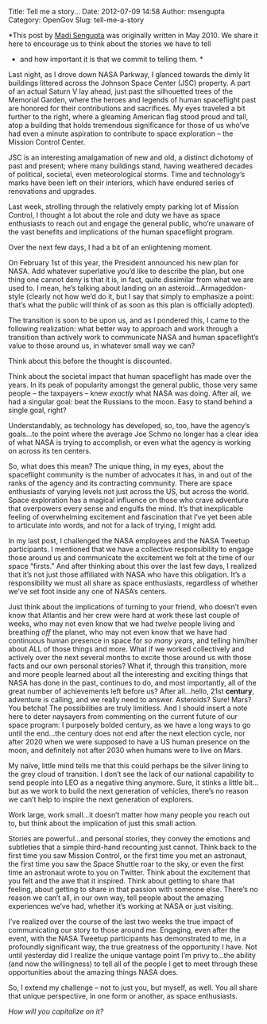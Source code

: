Title: Tell me a story...
Date: 2012-07-09 14:58
Author: msengupta
Category: OpenGov
Slug: tell-me-a-story

*This post by [Madi Sengupta][] was originally written in May 2010. We
share it here to encourage us to think about the stories we have to tell
- and how important it is that we commit to telling them. *

Last night, as I drove down NASA Parkway, I glanced towards the dimly
lit buildings littered across the Johnson Space Center (JSC) property. A
part of an actual Saturn V lay ahead, just past the silhouetted trees of
the Memorial Garden, where the heroes and legends of human spaceflight
past are honored for their contributions and sacrifices. My eyes
traveled a bit further to the right, where a gleaming American flag
stood proud and tall, atop a building that holds tremendous significance
for those of us who’ve had even a minute aspiration to contribute to
space exploration – the Mission Control Center.

JSC is an interesting amalgamation of new and old, a distinct dichotomy
of past and present; where many buildings stand, having weathered
decades of political, societal, even meteorological storms. Time and
technology’s marks have been left on their interiors, which have endured
series of renovations and upgrades.

Last week, strolling through the relatively empty parking lot of Mission
Control, I thought a lot about the role and duty we have as space
enthusiasts to reach out and engage the general public, who’re unaware
of the vast benefits and implications of the human spaceflight program.

Over the next few days, I had a bit of an enlightening moment.

On February 1st of this year, the President announced his new plan for
NASA. Add whatever superlative you’d like to describe the plan, but one
thing one cannot deny is that it is, in fact, quite dissimilar from what
we are used to. I mean, he’s talking about landing on an
asteroid…Armageddon-style (clearly not how we’d do it, but I say that
simply to emphasize a point: that’s what the public will think of as
soon as this plan is officially adopted).

The transition is soon to be upon us, and as I pondered this, I came to
the following realization: what better way to approach and work through
a transition than actively work to communicate NASA and human
spaceflight’s value to those around us, in whatever small way we can?

Think about this before the thought is discounted.

Think about the societal impact that human spaceflight has made over the
years. In its peak of popularity amongst the general public, those very
same people – the taxpayers – knew *exactly* what NASA was doing. After
all, we had a singular goal: beat the Russians to the moon. Easy to
stand behind a single goal, right?

Understandably, as technology has developed, so, too, have the agency’s
goals…to the point where the average Joe Schmo no longer has a clear
idea of what NASA is trying to accomplish, or even what the agency is
working on across its ten centers.

So, what does this mean? The unique thing, in my eyes, about the
spaceflight community is the number of advocates it has, in and out of
the ranks of the agency and its contracting community. There are space
enthusiasts of varying levels not just across the US, but across the
world. Space exploration has a magical influence on those who crave
adventure that overpowers every sense and engulfs the mind. It’s that
inexplicable feeling of overwhelming excitement and fascination that
I’ve yet been able to articulate into words, and not for a lack of
trying, I might add.

In my last post, I challenged the NASA employees and the NASA Tweetup
participants. I mentioned that we have a collective responsibility to
engage those around us and communicate the excitement we felt at the
time of our space “firsts.” And after thinking about this over the last
few days, I realized that it’s not just those affiliated with NASA who
have this obligation. It’s a responsibility we must all share as space
enthusiasts, regardless of whether we’ve set foot inside any one of
NASA’s centers.

Just think about the implications of turning to your friend, who doesn’t
even know that Atlantis and her crew were hard at work these last couple
of weeks, who may not even know that we had *twelve* people living and
breathing *off* the planet, who may not even know that we have had
continuous human presence in space for *so many years*, and telling
him/her about ALL of those things and more. What if we worked
collectively and actively over the next several months to excite those
around us with those facts and our own personal stories? What if,
through this transition, more and more people learned about all the
interesting and exciting things that NASA has done in the past,
continues to do, and most importantly, all of the great number of
achievements left before us? After all…hello, 21st **century**,
adventure is calling, and we really need to answer. Asteroids? Sure!
Mars? You betcha! The possibilities are truly limitless. And I should
insert a note here to deter naysayers from commenting on the current
future of our space program: I purposely bolded century, as we have a
long ways to go until the end…the century does not end after the next
election cycle, nor after 2020 when we were supposed to have a US human
presence on the moon, and definitely not after 2030 when humans were to
live on Mars.

My naïve, little mind tells me that this could perhaps be the silver
lining to the grey cloud of transition. I don’t see the lack of our
national capability to send people into LEO as a negative thing anymore.
Sure, it stinks a little bit…but as we work to build the next generation
of vehicles, there’s no reason we can’t help to inspire the next
generation of explorers.

Work large, work small…it doesn’t matter how many people you reach out
to, but think about the implication of just this small action.

Stories are powerful…and personal stories, they convey the emotions and
subtleties that a simple third-hand recounting just cannot. Think back
to the first time you saw Mission Control, or the first time you met an
astronaut, the first time you saw the Space Shuttle roar to the sky, or
even the first time an astronaut wrote to you on Twitter. Think about
the excitement that you felt and the awe that it inspired. Think about
getting to share that feeling, about getting to share in that passion
with someone else. There’s no reason we can’t all, in our own way, tell
people about the amazing experiences we’ve had, whether it’s working at
NASA or just visiting.

I’ve realized over the course of the last two weeks the true impact of
communicating our story to those around me. Engaging, even after the
event, with the NASA Tweetup participants has demonstrated to me, in a
profoundly significant way, the true greatness of the opportunity I
have. Not until yesterday did I realize the unique vantage point I’m
privy to…the ability (and now the willingness) to tell all of the people
I get to meet through these opportunities about the amazing things NASA
does.

So, I extend my challenge – not to just you, but myself, as well. You
all share that unique perspective, in one form or another, as space
enthusiasts.

*How will you capitalize on it?*

  [Madi Sengupta]: http://www.linkedin.com/in/madhuritasengupta
